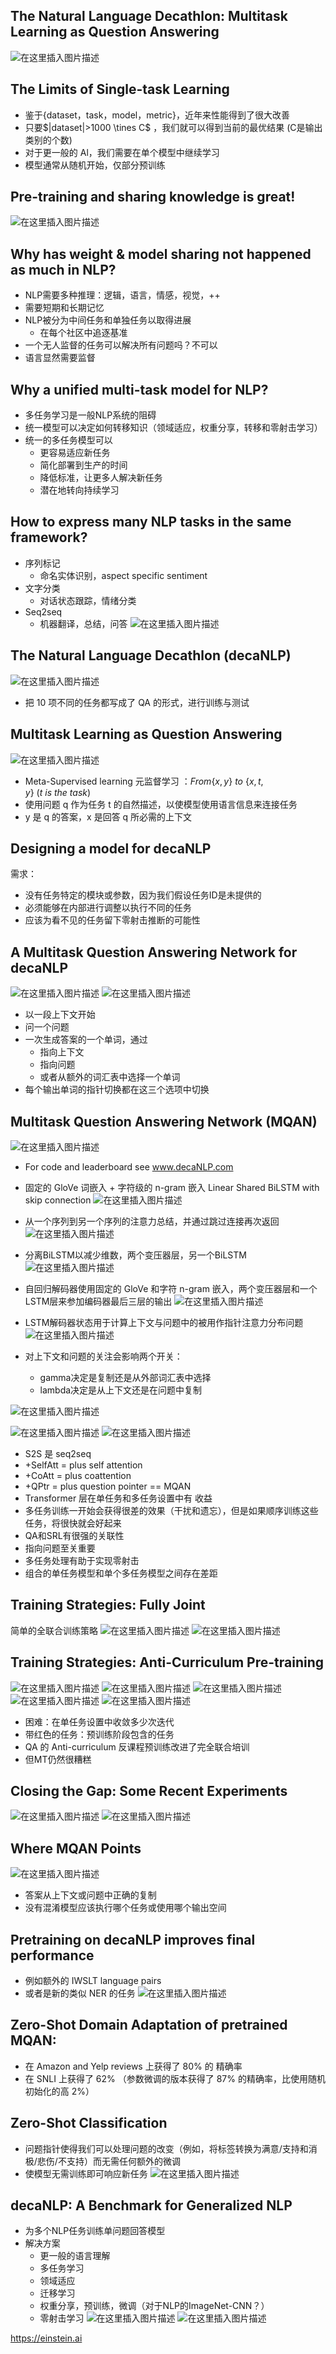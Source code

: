﻿## The Natural Language Decathlon: Multitask Learning as Question Answering
![在这里插入图片描述](https://img-blog.csdnimg.cn/20210213234607839.png?x-oss-process=image/watermark,type_ZmFuZ3poZW5naGVpdGk,shadow_10,text_aHR0cHM6Ly9ibG9nLmNzZG4ubmV0L3dlaXhpbl80NDg1NzY4OA==,size_16,color_FFFFFF,t_70#pic_center)

## The Limits of Single-task Learning
- 鉴于{dataset，task，model，metric}，近年来性能得到了很⼤改善
- 只要$|dataset|>1000 \tines C$ ，我们就可以得到当前的最优结果 (C是输出类别的个数)
- 对于更⼀般的 Al，我们需要在单个模型中继续学习
- 模型通常从随机开始，仅部分预训练

## Pre-training and sharing knowledge is great!
![在这里插入图片描述](https://img-blog.csdnimg.cn/20210213234709210.png?x-oss-process=image/watermark,type_ZmFuZ3poZW5naGVpdGk,shadow_10,text_aHR0cHM6Ly9ibG9nLmNzZG4ubmV0L3dlaXhpbl80NDg1NzY4OA==,size_16,color_FFFFFF,t_70#pic_center)

## Why has weight & model sharing not happened as much in NLP?
- NLP需要多种推理：逻辑，语⾔，情感，视觉，++
- 需要短期和⻓期记忆
- NLP被分为中间任务和单独任务以取得进展
  - 在每个社区中追逐基准
- ⼀个⽆⼈监督的任务可以解决所有问题吗？不可以
- 语⾔显然需要监督
## Why a unified multi-task model for NLP?
- 多任务学习是⼀般NLP系统的阻碍
- 统⼀模型可以决定如何转移知识（领域适应，权重分享，转移和零射击学习）
- 统⼀的多任务模型可以
  - 更容易适应新任务
  - 简化部署到⽣产的时间
  - 降低标准，让更多⼈解决新任务
  - 潜在地转向持续学习
## How to express many NLP tasks in the same framework?
- 序列标记
  - 命名实体识别，aspect specific sentiment
- ⽂字分类
  - 对话状态跟踪，情绪分类
- Seq2seq
  - 机器翻译，总结，问答
![在这里插入图片描述](https://img-blog.csdnimg.cn/20210213234814950.png?x-oss-process=image/watermark,type_ZmFuZ3poZW5naGVpdGk,shadow_10,text_aHR0cHM6Ly9ibG9nLmNzZG4ubmV0L3dlaXhpbl80NDg1NzY4OA==,size_16,color_FFFFFF,t_70#pic_center)

## The Natural Language Decathlon (decaNLP)
![在这里插入图片描述](https://img-blog.csdnimg.cn/20210213234826949.png?x-oss-process=image/watermark,type_ZmFuZ3poZW5naGVpdGk,shadow_10,text_aHR0cHM6Ly9ibG9nLmNzZG4ubmV0L3dlaXhpbl80NDg1NzY4OA==,size_16,color_FFFFFF,t_70#pic_center)

- 把 10 项不同的任务都写成了 QA 的形式，进⾏训练与测试
## Multitask Learning as Question Answering
![在这里插入图片描述](https://img-blog.csdnimg.cn/20210213234842829.png?x-oss-process=image/watermark,type_ZmFuZ3poZW5naGVpdGk,shadow_10,text_aHR0cHM6Ly9ibG9nLmNzZG4ubmV0L3dlaXhpbl80NDg1NzY4OA==,size_16,color_FFFFFF,t_70#pic_center)


- Meta-Supervised learning 元监督学习 ：$From \{x,y\}\ to\ \{x,t,y\}\ (t\  is\  the\  task)$
- 使⽤问题 q 作为任务 t 的⾃然描述，以使模型使⽤语⾔信息来连接任务
- y 是 q 的答案，x 是回答 q 所必需的上下⽂
## Designing a model for decaNLP
需求：
- 没有任务特定的模块或参数，因为我们假设任务ID是未提供的
- 必须能够在内部进⾏调整以执⾏不同的任务
- 应该为看不⻅的任务留下零射击推断的可能性
## A Multitask Question Answering Network for decaNLP
![在这里插入图片描述](https://img-blog.csdnimg.cn/20210213235019241.png?x-oss-process=image/watermark,type_ZmFuZ3poZW5naGVpdGk,shadow_10,text_aHR0cHM6Ly9ibG9nLmNzZG4ubmV0L3dlaXhpbl80NDg1NzY4OA==,size_16,color_FFFFFF,t_70#pic_center)
![在这里插入图片描述](https://img-blog.csdnimg.cn/2021021323502610.png?x-oss-process=image/watermark,type_ZmFuZ3poZW5naGVpdGk,shadow_10,text_aHR0cHM6Ly9ibG9nLmNzZG4ubmV0L3dlaXhpbl80NDg1NzY4OA==,size_16,color_FFFFFF,t_70#pic_center)


- 以⼀段上下⽂开始
- 问⼀个问题
- ⼀次⽣成答案的⼀个单词，通过
  - 指向上下⽂
  - 指向问题
  - 或者从额外的词汇表中选择⼀个单词
- 每个输出单词的指针切换都在这三个选项中切换
## Multitask Question Answering Network (MQAN)
![在这里插入图片描述](https://img-blog.csdnimg.cn/20210213235052726.png?x-oss-process=image/watermark,type_ZmFuZ3poZW5naGVpdGk,shadow_10,text_aHR0cHM6Ly9ibG9nLmNzZG4ubmV0L3dlaXhpbl80NDg1NzY4OA==,size_16,color_FFFFFF,t_70#pic_center)

- For code and leaderboard see www.decaNLP.com
- 固定的 GloVe 词嵌⼊ + 字符级的 n-gram 嵌⼊ Linear Shared BiLSTM with skip connection
![在这里插入图片描述](https://img-blog.csdnimg.cn/20210213235109133.png#pic_center)

- 从⼀个序列到另⼀个序列的注意⼒总结，并通过跳过连接再次返回
![在这里插入图片描述](https://img-blog.csdnimg.cn/20210213235119471.png?x-oss-process=image/watermark,type_ZmFuZ3poZW5naGVpdGk,shadow_10,text_aHR0cHM6Ly9ibG9nLmNzZG4ubmV0L3dlaXhpbl80NDg1NzY4OA==,size_16,color_FFFFFF,t_70#pic_center)

- 分离BiLSTM以减少维数，两个变压器层，另⼀个BiLSTM
![在这里插入图片描述](https://img-blog.csdnimg.cn/20210213235130258.png?x-oss-process=image/watermark,type_ZmFuZ3poZW5naGVpdGk,shadow_10,text_aHR0cHM6Ly9ibG9nLmNzZG4ubmV0L3dlaXhpbl80NDg1NzY4OA==,size_16,color_FFFFFF,t_70#pic_center)

- ⾃回归解码器使⽤固定的 GloVe 和字符 n-gram 嵌⼊，两个变压器层和⼀个LSTM层来参加编码器最后三层的输出
![在这里插入图片描述](https://img-blog.csdnimg.cn/20210213235143137.png?x-oss-process=image/watermark,type_ZmFuZ3poZW5naGVpdGk,shadow_10,text_aHR0cHM6Ly9ibG9nLmNzZG4ubmV0L3dlaXhpbl80NDg1NzY4OA==,size_16,color_FFFFFF,t_70#pic_center)


- LSTM解码器状态⽤于计算上下⽂与问题中的被⽤作指针注意⼒分布问题
![在这里插入图片描述](https://img-blog.csdnimg.cn/20210213235153980.png?x-oss-process=image/watermark,type_ZmFuZ3poZW5naGVpdGk,shadow_10,text_aHR0cHM6Ly9ibG9nLmNzZG4ubmV0L3dlaXhpbl80NDg1NzY4OA==,size_16,color_FFFFFF,t_70#pic_center)


- 对上下⽂和问题的关注会影响两个开关：
  - gamma决定是复制还是从外部词汇表中选择
  - lambda决定是从上下⽂还是在问题中复制

![在这里插入图片描述](https://img-blog.csdnimg.cn/20210213235209237.png?x-oss-process=image/watermark,type_ZmFuZ3poZW5naGVpdGk,shadow_10,text_aHR0cHM6Ly9ibG9nLmNzZG4ubmV0L3dlaXhpbl80NDg1NzY4OA==,size_16,color_FFFFFF,t_70#pic_center)

![在这里插入图片描述](https://img-blog.csdnimg.cn/20210213235215960.png?x-oss-process=image/watermark,type_ZmFuZ3poZW5naGVpdGk,shadow_10,text_aHR0cHM6Ly9ibG9nLmNzZG4ubmV0L3dlaXhpbl80NDg1NzY4OA==,size_16,color_FFFFFF,t_70#pic_center)
![在这里插入图片描述](https://img-blog.csdnimg.cn/20210213235230610.png?x-oss-process=image/watermark,type_ZmFuZ3poZW5naGVpdGk,shadow_10,text_aHR0cHM6Ly9ibG9nLmNzZG4ubmV0L3dlaXhpbl80NDg1NzY4OA==,size_16,color_FFFFFF,t_70#pic_center)

- S2S 是 seq2seq
- +SelfAtt = plus self attention
- +CoAtt = plus coattention
- +QPtr = plus question pointer == MQAN
- Transformer 层在单任务和多任务设置中有 收益
- 多任务训练⼀开始会获得很差的效果（⼲扰和遗忘），但是如果顺序训练这些任务，将很快就会好起来
- QA和SRL有很强的关联性
- 指向问题⾄关重要
- 多任务处理有助于实现零射击
- 组合的单任务模型和单个多任务模型之间存在差距
## Training Strategies: Fully Joint
简单的全联合训练策略
![在这里插入图片描述](https://img-blog.csdnimg.cn/20210213235308291.png?x-oss-process=image/watermark,type_ZmFuZ3poZW5naGVpdGk,shadow_10,text_aHR0cHM6Ly9ibG9nLmNzZG4ubmV0L3dlaXhpbl80NDg1NzY4OA==,size_16,color_FFFFFF,t_70#pic_center)
![在这里插入图片描述](https://img-blog.csdnimg.cn/20210213235314262.png?x-oss-process=image/watermark,type_ZmFuZ3poZW5naGVpdGk,shadow_10,text_aHR0cHM6Ly9ibG9nLmNzZG4ubmV0L3dlaXhpbl80NDg1NzY4OA==,size_16,color_FFFFFF,t_70#pic_center)


## Training Strategies: Anti-Curriculum Pre-training
![在这里插入图片描述](https://img-blog.csdnimg.cn/20210213235324831.png?x-oss-process=image/watermark,type_ZmFuZ3poZW5naGVpdGk,shadow_10,text_aHR0cHM6Ly9ibG9nLmNzZG4ubmV0L3dlaXhpbl80NDg1NzY4OA==,size_16,color_FFFFFF,t_70#pic_center)
![在这里插入图片描述](https://img-blog.csdnimg.cn/20210213235328866.png?x-oss-process=image/watermark,type_ZmFuZ3poZW5naGVpdGk,shadow_10,text_aHR0cHM6Ly9ibG9nLmNzZG4ubmV0L3dlaXhpbl80NDg1NzY4OA==,size_16,color_FFFFFF,t_70#pic_center)
![在这里插入图片描述](https://img-blog.csdnimg.cn/20210213235333135.png?x-oss-process=image/watermark,type_ZmFuZ3poZW5naGVpdGk,shadow_10,text_aHR0cHM6Ly9ibG9nLmNzZG4ubmV0L3dlaXhpbl80NDg1NzY4OA==,size_16,color_FFFFFF,t_70#pic_center)
![在这里插入图片描述](https://img-blog.csdnimg.cn/20210213235338283.png?x-oss-process=image/watermark,type_ZmFuZ3poZW5naGVpdGk,shadow_10,text_aHR0cHM6Ly9ibG9nLmNzZG4ubmV0L3dlaXhpbl80NDg1NzY4OA==,size_16,color_FFFFFF,t_70#pic_center)
![在这里插入图片描述](https://img-blog.csdnimg.cn/20210213235347446.png?x-oss-process=image/watermark,type_ZmFuZ3poZW5naGVpdGk,shadow_10,text_aHR0cHM6Ly9ibG9nLmNzZG4ubmV0L3dlaXhpbl80NDg1NzY4OA==,size_16,color_FFFFFF,t_70#pic_center)


- 困难：在单任务设置中收敛多少次迭代
- 带红⾊的任务：预训练阶段包含的任务
- QA 的 Anti-curriculum 反课程预训练改进了完全联合培训
- 但MT仍然很糟糕
## Closing the Gap: Some Recent Experiments
![在这里插入图片描述](https://img-blog.csdnimg.cn/20210213235405352.png?x-oss-process=image/watermark,type_ZmFuZ3poZW5naGVpdGk,shadow_10,text_aHR0cHM6Ly9ibG9nLmNzZG4ubmV0L3dlaXhpbl80NDg1NzY4OA==,size_16,color_FFFFFF,t_70#pic_center)
![在这里插入图片描述](https://img-blog.csdnimg.cn/20210213235412157.png?x-oss-process=image/watermark,type_ZmFuZ3poZW5naGVpdGk,shadow_10,text_aHR0cHM6Ly9ibG9nLmNzZG4ubmV0L3dlaXhpbl80NDg1NzY4OA==,size_16,color_FFFFFF,t_70#pic_center)

## Where MQAN Points
![在这里插入图片描述](https://img-blog.csdnimg.cn/20210213235423109.png#pic_center)

- 答案从上下⽂或问题中正确的复制
- 没有混淆模型应该执⾏哪个任务或使⽤哪个输出空间
## Pretraining on decaNLP improves final performance
- 例如额外的 IWSLT language pairs
- 或者是新的类似 NER 的任务
![在这里插入图片描述](https://img-blog.csdnimg.cn/20210213235442961.png?x-oss-process=image/watermark,type_ZmFuZ3poZW5naGVpdGk,shadow_10,text_aHR0cHM6Ly9ibG9nLmNzZG4ubmV0L3dlaXhpbl80NDg1NzY4OA==,size_16,color_FFFFFF,t_70#pic_center)


## Zero-Shot Domain Adaptation of pretrained MQAN:
- 在 Amazon and Yelp reviews 上获得了 80% 的 精确率
- 在 SNLI 上获得了 62% （参数微调的版本获得了 87% 的精确率，⽐使⽤随机初始化的⾼ 2%）
## Zero-Shot Classification
- 问题指针使得我们可以处理问题的改变（例如，将标签转换为满意/⽀持和消极/悲伤/不⽀持）⽽⽆需任何额外的微调
- 使模型⽆需训练即可响应新任务
![在这里插入图片描述](https://img-blog.csdnimg.cn/2021021323551639.png#pic_center)


## decaNLP: A Benchmark for Generalized NLP
- 为多个NLP任务训练单问题回答模型
- 解决⽅案
  - 更⼀般的语⾔理解
  - 多任务学习
  - 领域适应
  - 迁移学习
  - 权重分享，预训练，微调（对于NLP的ImageNet-CNN？）
  - 零射击学习
![在这里插入图片描述](https://img-blog.csdnimg.cn/20210213235545420.png?x-oss-process=image/watermark,type_ZmFuZ3poZW5naGVpdGk,shadow_10,text_aHR0cHM6Ly9ibG9nLmNzZG4ubmV0L3dlaXhpbl80NDg1NzY4OA==,size_16,color_FFFFFF,t_70#pic_center)
![在这里插入图片描述](https://img-blog.csdnimg.cn/20210213235550647.png?x-oss-process=image/watermark,type_ZmFuZ3poZW5naGVpdGk,shadow_10,text_aHR0cHM6Ly9ibG9nLmNzZG4ubmV0L3dlaXhpbl80NDg1NzY4OA==,size_16,color_FFFFFF,t_70#pic_center)

https://einstein.ai